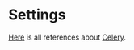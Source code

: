 # Settings

[Here](https://docs.celeryq.dev/en/stable/userguide/configuration.html) is all references about [Celery](../../essential/celery/introduction.md).
